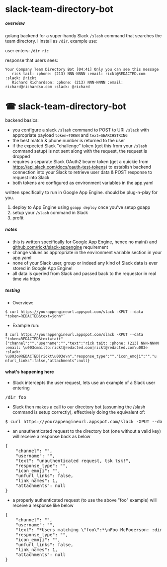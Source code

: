 # slack-team-directory-bot
##### overview
golang backend for a super-handy Slack `/slash` command that searches the team directory. i install as `/dir`. example use:

user enters: `/dir ric`

response that users sees: 

```
Your Company Team Directory Bot [04:41] Only you can see this message
   rick tait: :phone: (213) NNN-NNNN :email: rickt@REDACTED.com :slack: @rickt
   Richard Richardson: :phone: (213) NNN-NNNN :email: richard@richardso.com :slack: @richard
```

# ☎ slack-team-directory-bot
backend basics: 
* you configure a slack `/slash` command to POST to URI `/slack` with appropriate payload `token=TOKEN` and `text=SEARCHSTRING`
* the best match & phone number is returned to the user
* if the expected Slack "challenge" token (get this from your `/slash` command setup) is not sent along with the request, the request is dropped
* requires a separate Slack OAuth2 bearer token (get a quickie from https://api.slack.com/docs/oauth-test-tokens) to establish backend connection into your Slack to retrieve user data & POST response to request into Slack
* both tokens are configured as environment variables in the app.yaml

written specifically to run in Google App Engine. should be plug-n-play for you. 

1. deploy to App Engine using `goapp deploy` once you've setup goapp
2. setup your `/slash` command in Slack
3. profit

##### notes
* this is written specifically for Google App Engine, hence no main() and  [github.com/rickt/slack-appengine](https://github.com/rickt/slack-appengine) requirement
* change values as appropriate in the environment variable section in your app.yaml
* none of your Slack user, group or indeed any kind of Slack data is ever stored in Google App Engine! 
* all data is queried from Slack and passed back to the requestor in real time via https

##### testing
* Overview:
```
$ curl https://yourappengineurl.appspot.com/slack -XPUT --data "token=REDACTED&text=john"`
```
* Example run:
```
$ curl https://yourappengineurl.appspot.com/slack -XPUT --data "token=REDACTED&text=tait"
{"channel":"","username":"","text":"rick tait: :phone: (213) NNN-NNNN :email: \u003cmailto:rickt@redacted.com|rickt@redacted.com\u003e :slack: \u003c@REDACTED|rickt\u003e\n","response_type":"","icon_emoji":"","u
nfurl_links":false,"attachments":null}
```
#### what's happening here
* Slack intercepts the user request, lets use an example of a Slack user entering 
<pre>
/dir foo
</pre>
* Slack then makes a call to our directory bot (assuming the /slash command is setup correctly), effectively doing the equivalent of: 
<pre>$ curl https://yourappengineurl.appspot.com/slack -XPUT --data "token=REDACTED&text=foo"</pre>
* an unauthenticated request to the directory bot (one without a valid key) will receive a response back as below 
<pre>
{
	"channel": "",
	"username": "",
	"text": "unauthenticated request, tsk tsk!",
	"response_type": "",
	"icon_emoji": "",
	"unfurl_links": false,
	"link_names": 1,
	"attachments": null
}
</pre>
* a properly authenticated request (to use the above "foo" example) will receive a response like below
<pre>
{
	"channel": "",
	"username": "",
	"text": "*Users matching \"foo\":*\nFoo McFooerson: :dir_phone: (213) 555-1212 :dir_email: \u003cmailto:foo@bar.com|foo@bar.com.com\u003e :slack: \u003c@U111111|foo\u003e\n",
	"response_type": "",
	"icon_emoji": "",
	"unfurl_links": false,
	"link_names": 1,
	"attachments": null
}
</pre>

